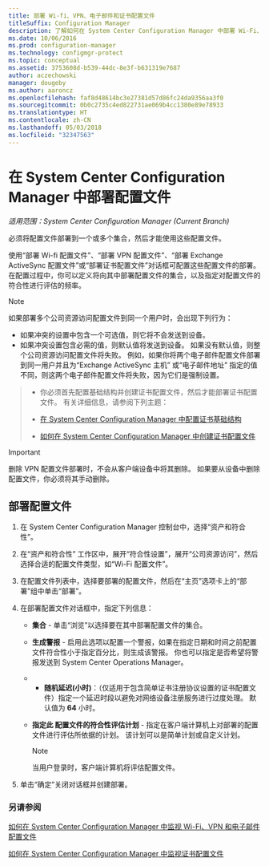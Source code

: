 ```yaml
---
title: 部署 Wi-fi、VPN、电子邮件和证书配置文件
titleSuffix: Configuration Manager
description: 了解如何在 System Center Configuration Manager 中部署 Wi-Fi、VPN、电子邮件和证书配置文件。
ms.date: 10/06/2016
ms.prod: configuration-manager
ms.technology: configmgr-protect
ms.topic: conceptual
ms.assetid: 3753608d-b539-44dc-8e3f-b631319e7687
author: aczechowski
manager: dougeby
ms.author: aaroncz
ms.openlocfilehash: faf8d48614bc3e27381d57d86fc24da9356aa3f0
ms.sourcegitcommit: 0b0c2735c4ed822731ae069b4cc1380e89e78933
ms.translationtype: HT
ms.contentlocale: zh-CN
ms.lasthandoff: 05/03/2018
ms.locfileid: "32347563"
---
```

# <a name="deploy-profiles-in-system-center-configuration-manager"></a>在 System Center Configuration Manager 中部署配置文件

*适用范围：System Center Configuration Manager (Current Branch)*

必须将配置文件部署到一个或多个集合，然后才能使用这些配置文件。  

 使用“部署 Wi-fi 配置文件”、“部署 VPN 配置文件”、“部署 Exchange ActiveSync 配置文件”或“部署证书配置文件”对话框可配置这些配置文件的部署。 在配置过程中，你可以定义将向其中部署配置文件的集合，以及指定对配置文件的符合性进行评估的频率。  

> [!NOTE]  
>  如果部署多个公司资源访问配置文件到同一个用户时，会出现下列行为：  
>   
>  -   如果冲突的设置中包含一个可选值，则它将不会发送到设备。  
> -   如果冲突设置包含必需的值，则默认值将发送到设备。 如果没有默认值，则整个公司资源访问配置文件将失败。 例如，如果你将两个电子邮件配置文件部署到同一用户并且为“Exchange ActiveSync 主机”  或“电子邮件地址”  指定的值不同，则这两个电子邮件配置文件将失败，因为它们是强制设置。  

> -   你必须首先配置基础结构并创建证书配置文件，然后才能部署证书配置文件。 有关详细信息，请参阅下列主题：  
>   
>  -   [在 System Center Configuration Manager 中配置证书基础结构](certificate-infrastructure.md)  
> -   [如何在 System Center Configuration Manager 中创建证书配置文件](create-certificate-profiles.md)    

> [!IMPORTANT]  
>  删除 VPN 配置文件部署时，不会从客户端设备中将其删除。 如果要从设备中删除配置文件，你必须将其手动删除。
>   

## <a name="deploying--profiles"></a>部署配置文件  


1.  在 System Center Configuration Manager 控制台中，选择“资产和符合性”。  

2.  在“资产和符合性” 工作区中，展开“符合性设置”，展开“公司资源访问”，然后选择合适的配置文件类型，如“Wi-Fi 配置文件”。  

3.  在配置文件列表中，选择要部署的配置文件，然后在“主页”选项卡上的“部署”组中单击“部署”。  

4.  在部署配置文件对话框中，指定下列信息：  

    -   **集合** - 单击“浏览”以选择要在其中部署配置文件的集合。  

    -   **生成警报** - 启用此选项以配置一个警报，如果在指定日期和时间之前配置文件符合性小于指定百分比，则生成该警报。 你也可以指定是否希望将警报发送到 System Center Operations Manager。  

    -   -   **随机延迟(小时)**：（仅适用于包含简单证书注册协议设置的证书配置文件）指定一个延迟时段以避免对网络设备注册服务进行过度处理。 默认值为 **64** 小时。  

    -   **指定此 <type> 配置文件的符合性评估计划** - 指定在客户端计算机上对部署的配置文件进行评估所依据的计划。 该计划可以是简单计划或自定义计划。  

        > [!NOTE]  
        >  当用户登录时，客户端计算机将评估配置文件。  

5.  单击“确定”关闭对话框并创建部署。

### <a name="see-also"></a>另请参阅  

[如何在 System Center Configuration Manager 中监视 Wi-Fi、VPN 和电子邮件配置文件](monitor-wifi-email-vpn-profiles.md)

[如何在 System Center Configuration Manager 中监视证书配置文件](monitor-certificate-profiles.md)
